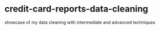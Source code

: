 # credit-card-reports-data-cleaning
showcase of my data cleaning  with intermediate and advanced techniques
